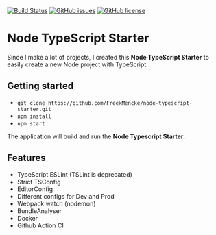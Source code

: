 [![Build Status](https://travis-ci.com/FreekMencke/node-typescript-starter.svg?branch=master)](https://travis-ci.com/FreekMencke/node-typescript-starter)
[![GitHub issues](https://img.shields.io/github/issues/FreekMencke/node-typescript-starter.svg)](https://github.com/FreekMencke/node-typescript-starter/issues)
[![GitHub license](https://img.shields.io/github/license/FreekMencke/node-typescript-starter.svg)](https://github.com/FreekMencke/node-typescript-starter/blob/master/LICENSE)

# Node TypeScript Starter

Since I make a lot of projects, I created this **Node TypeScript Starter** to easily create a new Node project with TypeScript.

## Getting started

- `git clone https://github.com/FreekMencke/node-typescript-starter.git`
- `npm install`
- `npm start`

The application will build and run the **Node Typescript Starter**.

## Features

- TypeScript ESLint (TSLint is deprecated)
- Strict TSConfig
- EditorConfig
- Different configs for Dev and Prod
- Webpack watch (nodemon)
- BundleAnalyser
- Docker
- Github Action CI
